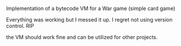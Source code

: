 Implementation of a bytecode VM for a War game (simple card game)

Everything was working but I messed it up. I regret not using version control.
RIP

the VM should work fine and can be utilized for other projects.
